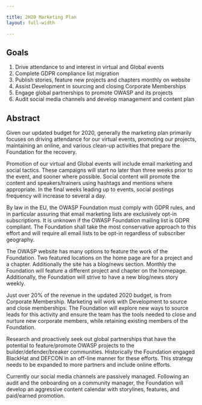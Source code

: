 ```yaml
---

title: 2H20 Marketing Plan
layout: full-width

---
```



## Goals

1. Drive attendance to and interest in virtual and Global events
1. Complete GDPR compliance list migration
1. Publish stories, feature new projects and chapters monthly on website
1. Assist Development in sourcing and closing Corporate Memberships
1. Engage global partnerships to promote OWASP and its projects
1. Audit social media channels and develop management and content plan

## Abstract

Given our updated budget for 2020, generally the marketing plan primarily focuses on driving attendance for our virtual events, promoting our projects, maintaining an online, and various clean-up activities that prepare the Foundation for the recovery.

Promotion of our virtual and Global events will include email marketing and social tactics. These campaigns will start no later than three weeks prior to the event, and sooner where possible. Social content will promote the content and speakers/trainers using hashtags and mentions where appropriate. In the final weeks leading up to events, social postings frequency will increase to several a day.

By law in the EU, the OWASP Foundation must comply with GDPR rules, and in particular assuring that email marketing lists are exclusively opt-in subscriptions. It is unknown if the OWASP Foundation mailing list is GDPR compliant. The Foundation shall take the most conservative approach to this effort and will require all email lists to be opt-in regardless of subscriber geography.

The OWASP website has many options to feature the work of the Foundation. Two featured locations on the home page are for a project and a chapter. Additionally the site has a blog/news section. Monthly the Foundation will feature a different project and chapter on the homepage. Additionally, the Foundation will strive to have a new blog/news story weekly.

Just over 20% of the revenue in the updated 2020 budget, is from Corporate Membership. Marketing will work with Development to source and close memberships. The Foundation will explore new ways to source leads for this activity and ensure the team has the tools needed to close and nurture new corporate members, while retaining existing members of the Foundation.

Research and proactively seek out global partnerships that have the potential to feature/promote OWASP projects to the builder/defender/breaker communities. Historically the Foundation engaged BlackHat and DEFCON in an off-line manner for these efforts. This strategy needs to be expanded to more partners and include online efforts.

Currently our social media channels are passively managed. Following an audit and the onboarding on a community manager, the Foundation will develop an aggressive content calendar with storylines, features, and paid/earned promotion.
